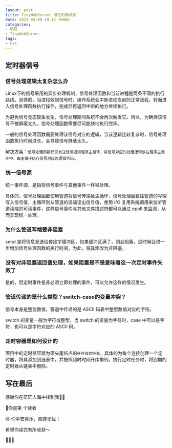 ```yaml
---
layout: post
title: TinyWebServer 潜在的面试题
date: 2023-03-09 19:13 +0800
categories:
- 项目
- TinyWebServer
tags:
- C++
---
```




## 定时器信号

### 信号处理逻辑太复杂怎么办

Linux下的信号采用的异步处理机制，信号处理函数和当前进程是两条不同的执行路线。具体的，当进程收到信号时，操作系统会中断进程当前的正常流程，转而进入信号处理函数执行操作，完成后再返回中断的地方继续执行。

为避免信号竞态现象发生，信号处理期间系统不会再次触发它。所以，为确保该信号不被屏蔽太久，信号处理函数需要尽可能快地执行完毕。

一般的信号处理函数需要处理该信号对应的逻辑，当该逻辑比较复杂时，信号处理函数执行时间过长，会导致信号屏蔽太久。

解决方案：`信号处理函数仅仅发送信号通知程序主循环，将信号对应的处理逻辑放在程序主循环中，由主循环执行信号对应的逻辑代码`。



### 统一信号源

统一事件源，是指将信号事件与其他事件一样被处理。

具体的，信号处理函数使用管道将信号传递给主循环，信号处理函数往管道的写端写入信号值，主循环则从管道的读端读出信号值，使用 I/O 复用系统调用来监听管道读端的可读事件，这样信号事件与其他文件描述符都可以通过 epoll 来监测，从而实现统一处理。



### 为什么管道写端要非阻塞

send 是将信息发送给套接字缓冲区，如果缓冲区满了，则会阻塞，这时候会进一步增加信号处理函数的执行时间，为此，将其修改为非阻塞。



### **没有对非阻塞返回值处理，如果阻塞是不是意味着这一次定时事件失效了**

是的，但定时事件是非必须立即处理的事件，可以允许这样的情况发生。



### **管道传递的是什么类型？switch-case的变量冲突？**

信号本身是整型数值，管道中传递的是 ASCII 码表中整型数值对应的字符。

switch 的变量一般为字符或整型，当 switch 的变量为字符时，case 中可以是字符，也可以是字符对应的 ASCII 码。



### 定时容器是如何设计的

项目中的定时器容器为带头尾结点的`升序双向链表`，具体的为每个连接创建一个定时器，将其添加到链表中，并按照超时时间升序排列。执行定时任务时，将到期的定时器从链表中删除。



## 写在最后

感谢你在茫茫人海中找到我🕵🏼

<script async src="//busuanzi.ibruce.info/busuanzi/2.3/busuanzi.pure.mini.js"></script>

<link rel="stylesheet" href="https://use.fontawesome.com/releases/v5.3.1/css/all.css" integrity="sha384-mzrmE5qonljUremFsqc01SB46JvROS7bZs3IO2EmfFsd15uHvIt+Y8vEf7N7fWAU" crossorigin="anonymous">

<span id="busuanzi_container_page_pv">🎉你是第 <span id="busuanzi_value_page_pv"><i class="fa fa-spinner fa-spin"></i>  </span> 个读者

㊗️ 你平安喜乐，顺遂无忧！

希望你读完有所收获～

🥂🥂🥂 
